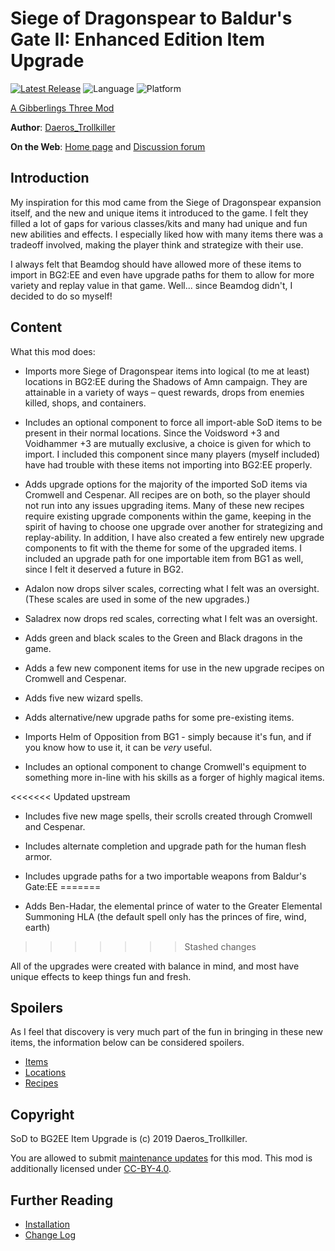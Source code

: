 # Siege of Dragonspear to Baldur's Gate II: Enhanced Edition Item Upgrade

[![Latest Release](https://img.shields.io/github/v/release/gibberlings3/SoD-to-BG2EE-Item-Upgrade?include_prereleases)](https://github.com/Gibberlings3/SoD-to-BG2EE-Item-Upgrade/releases/latest)
![Language](https://img.shields.io/static/v1?label=language&message=english&color=informational)
![Platform](https://img.shields.io/static/v1?label=platform&message=windows%20%7C%20macos%20%7C%20linux&color=informational)

[A Gibberlings Three Mod](https://www.gibberlings3.net/)

**Author**: [Daeros_Trollkiller](https://www.gibberlings3.net/profile/11100-daeros_trollkiller/)

**On the Web**: [Home page](https://www.gibberlings3.net/mods/items/sod-to-bg2ee-item-upgrade/) and [Discussion forum](https://www.gibberlings3.net/forums/forum/214-sod-to-bg2ee-item-upgrade/)


## Introduction

My inspiration for this mod came from the Siege of Dragonspear expansion itself, and the new and unique items it introduced to the game. I felt they filled a lot of gaps for various classes/kits and many had unique and fun new abilities and effects. I especially liked how with many items there was a tradeoff involved, making the player think and strategize with their use.

I always felt that Beamdog should have allowed more of these items to import in BG2:EE and even have upgrade paths for them to allow for more variety and replay value in that game.  Well... since Beamdog didn't, I decided to do so myself!


## Content

What this mod does:

- Imports more Siege of Dragonspear items into logical (to me at least) locations in BG2:EE during the Shadows of Amn campaign.  They are attainable in a variety of ways – quest rewards, drops from enemies killed, shops, and containers. 

- Includes an optional component to force all import-able SoD items to be present in their normal locations.  Since the Voidsword +3 and Voidhammer +3 are mutually exclusive, a choice is given for which to import.  I included this component since many players (myself included) have had trouble with these items not importing into BG2:EE properly.

- Adds upgrade options for the majority of the imported SoD items via Cromwell and Cespenar.  All recipes are on both, so the player should not run into any issues upgrading items.  Many of these new recipes require existing upgrade components within the game, keeping in the spirit of having to choose one upgrade over another for strategizing and replay-ability.  In addition, I have also created a few entirely new upgrade components to fit with the theme for some of the upgraded items.  I included an upgrade path for one importable item from BG1 as well, since I felt it deserved a future in BG2.

- Adalon now drops silver scales, correcting what I felt was an oversight.  (These scales are used in some of the new upgrades.)

- Saladrex now drops red scales, correcting what I felt was an oversight.

- Adds green and black scales to the Green and Black dragons in the game.

- Adds a few new component items for use in the new upgrade recipes on Cromwell and Cespenar.

- Adds five new wizard spells.

- Adds alternative/new upgrade paths for some pre-existing items.

- Imports Helm of Opposition from BG1 - simply because it's fun, and if you know how to use it, it can be *very* useful.

- Includes an optional component to change Cromwell's equipment to something more in-line with his skills as a forger of highly magical items.

<<<<<<< Updated upstream
- Includes five new mage spells, their scrolls created through Cromwell and Cespenar.

- Includes alternate completion and upgrade path for the human flesh armor.

- Includes upgrade paths for a two importable weapons from Baldur's Gate:EE
=======
- Adds Ben-Hadar, the elemental prince of water to the Greater Elemental Summoning HLA (the default spell only has the princes of fire, wind, earth)
>>>>>>> Stashed changes

All of the upgrades were created with balance in mind, and most have unique effects to keep things fun and fresh.  


## Spoilers

As I feel that discovery is very much part of the fun in bringing in these new items, the information below can be considered spoilers.

- [Items](SPOILER-ITEMS.md)
- [Locations](SPOILER-LOCATIONS.md)
- [Recipes](SPOILER-RECIPES.md)


## Copyright

SoD to BG2EE Item Upgrade is (c) 2019 Daeros_Trollkiller.

You are allowed to submit [maintenance updates](MAINTENANCE-NOTICE.md) for this mod. This mod is additionally licensed under [CC-BY-4.0](https://creativecommons.org/licenses/by/4.0/).


## Further Reading

- [Installation](INSTALL.md)
- [Change Log](CHANGELOG.md)

